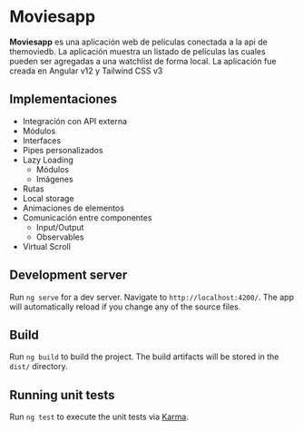 # Moviesapp

**Moviesapp** es una aplicación web de películas conectada a la api de themoviedb. La aplicación muestra un listado de películas las cuales pueden ser agregadas a una watchlist de forma local.
La aplicación fue creada en Angular v12 y Tailwind CSS v3

## Implementaciones
- Integración con API externa
- Módulos
- Interfaces
- Pipes personalizados
- Lazy Loading
  - Módulos
  - Imágenes
- Rutas
- Local storage
- Animaciones de elementos
- Comunicación entre componentes
  - Input/Output
  - Observables
- Virtual Scroll

## Development server

Run `ng serve` for a dev server. Navigate to `http://localhost:4200/`. The app will automatically reload if you change any of the source files.
## Build

Run `ng build` to build the project. The build artifacts will be stored in the `dist/` directory.

## Running unit tests

Run `ng test` to execute the unit tests via [Karma](https://karma-runner.github.io).
